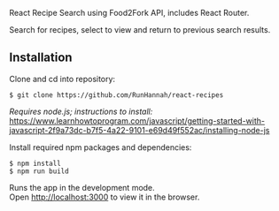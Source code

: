 React Recipe Search using Food2Fork API, includes React Router.

Search for recipes, select to view and return to previous search results.

## Installation

Clone and cd into repository:

```
$ git clone https://github.com/RunHannah/react-recipes
```

_Requires node.js; instructions to install:_ https://www.learnhowtoprogram.com/javascript/getting-started-with-javascript-2f9a73dc-b7f5-4a22-9101-e69d49f552ac/installing-node-js

Install required npm packages and dependencies:

```
$ npm install
$ npm run build
```

Runs the app in the development mode.<br>
Open [http://localhost:3000](http://localhost:3000) to view it in the browser.
